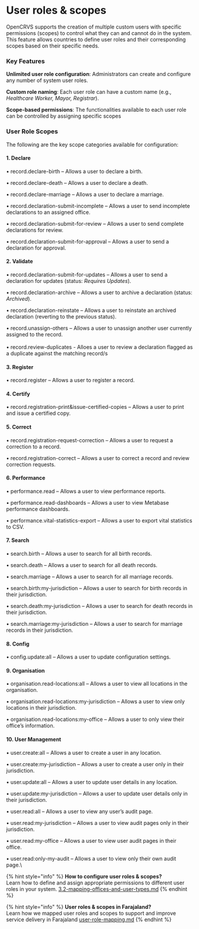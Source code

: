 # User roles & scopes

OpenCRVS supports the creation of multiple custom users with specific permissions (scopes) to control what they can and cannot do in the system. This feature allows countries to define user roles and their corresponding scopes based on their specific needs.

### Key Features

**Unlimited user role configuration**: Administrators can create and configure any number of system user roles.

**Custom role naming**: Each user role can have a custom name (e.g., _Healthcare Worker, Mayor, Registrar_).

**Scope-based permissions**: The functionalities available to each user role can be controlled by assigning specific scopes

### User Role Scopes

The following are the key scope categories available for configuration:

#### 1. Declare

• record.declare-birth – Allows a user to declare a birth.

• record.declare-death – Allows a user to declare a death.

• record.declare-marriage – Allows a user to declare a marriage.

• record.declaration-submit-incomplete – Allows a user to send incomplete declarations to an assigned office.

• record.declaration-submit-for-review – Allows a user to send complete declarations for review.

• record.declaration-submit-for-approval – Allows a user to send a declaration for approval.

#### 2. Validate

• record.declaration-submit-for-updates – Allows a user to send a declaration for updates (status: _Requires Updates_).

• record.declaration-archive – Allows a user to archive a declaration (status: _Archived_).

• record.declaration-reinstate – Allows a user to reinstate an archived declaration (reverting to the previous status).

• record.unassign-others – Allows a user to unassign another user currently assigned to the record.\
\
• record.review-duplicates - Alloes a user to review a declaration flagged as a duplicate against the matching record/s

#### 3. Register

• record.register – Allows a user to register a record.

#### 4. Certify

• record.registration-print\&issue-certified-copies – Allows a user to print and issue a certified copy.

#### 5. Correct

• record.registration-request-correction – Allows a user to request a correction to a record.

• record.registration-correct – Allows a user to correct a record and review correction requests.

#### 6. Performance

• performance.read – Allows a user to view performance reports.

• performance.read-dashboards – Allows a user to view Metabase performance dashboards.

• performance.vital-statistics-export – Allows a user to export vital statistics to CSV.

#### 7. Search

• search.birth – Allows a user to search for all birth records.

• search.death – Allows a user to search for all death records.

• search.marriage – Allows a user to search for all marriage records.

• search.birth:my-jurisdiction – Allows a user to search for birth records in their jurisdiction.

• search.death:my-jurisdiction – Allows a user to search for death records in their jurisdiction.

• search.marriage:my-jurisdiction – Allows a user to search for marriage records in their jurisdiction.

#### 8. Config

• config.update:all – Allows a user to update configuration settings.

#### 9. Organisation

• organisation.read-locations:all – Allows a user to view all locations in the organisation.

• organisation.read-locations:my-jurisdiction – Allows a user to view only locations in their jurisdiction.

• organisation.read-locations:my-office – Allows a user to only view their office’s information.

#### 10. User Management

• user.create:all – Allows a user to create a user in any location.

• user.create:my-jurisdiction – Allows a user to create a user only in their jurisdiction.

• user.update:all – Allows a user to update user details in any location.

• user.update:my-jurisdiction – Allows a user to update user details only in their jurisdiction.

• user.read:all – Allows a user to view any user’s audit page.

• user.read:my-jurisdiction – Allows a user to view audit pages only in their jurisdiction.

• user.read:my-office – Allows a user to view user audit pages in their office.

• user.read:only-my-audit – Allows a user to view only their own audit page.\


{% hint style="info" %}
**How to configure user roles & scopes?**\
Learn how to define and assign appropriate permissions to different user roles in your system. [3.2-mapping-offices-and-user-types.md](../../setup/2.-gather-requirements/3.2-mapping-offices-and-user-types.md "mention")
{% endhint %}

{% hint style="info" %}
**User roles & scopes in Farajaland?**\
Learn how we mapped user roles and scopes to support and improve service delivery in Farajaland [user-role-mapping.md](../../default-configuration/opencrvs-configuration-in-farajaland/user-role-mapping.md "mention")
{% endhint %}
